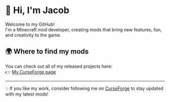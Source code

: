 # 👋 Hi, I'm Jacob

Welcome to my GitHub!  
I'm a Minecraft mod developer, creating mods that bring new features, fun, and creativity to the game.  

## 🌍 Where to find my mods
You can check out all of my released projects here:  
👉 [My CurseForge page](https://www.curseforge.com/members/krysztok/projects)

---

💡 If you like my work, consider following me on [CurseForge](https://www.curseforge.com/members/krysztok/projects) to stay updated with my latest mods!
